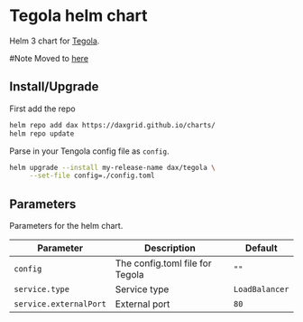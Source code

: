 # Tegola helm chart

Helm 3 chart for [Tegola](https://github.com/go-spatial/tegola).

#Note
Moved to [here](https://github.com/DAXGRID/dax-charts/tree/master/dax/tegola)

## Install/Upgrade

First add the repo
```sh
helm repo add dax https://daxgrid.github.io/charts/
helm repo update
```

Parse in your Tengola config file as `config`.
```sh
helm upgrade --install my-release-name dax/tegola \
     --set-file config=./config.toml
```

## Parameters
Parameters for the helm chart.

| Parameter              | Description                     | Default        |
|------------------------|---------------------------------|----------------|
| `config`               | The config.toml file for Tegola | `""`           |
| `service.type`         | Service type                    | `LoadBalancer` |
| `service.externalPort` | External port                   | `80`           |

